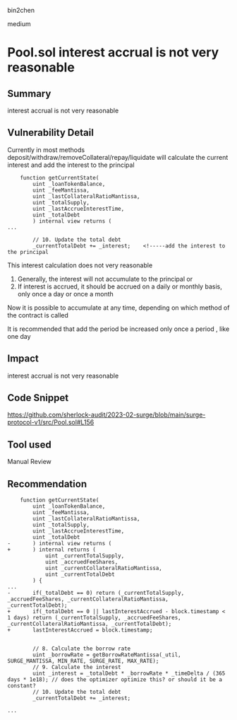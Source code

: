 bin2chen

medium

# Pool.sol interest accrual is not very reasonable

## Summary

interest accrual is not very reasonable

## Vulnerability Detail
Currently in most methods deposit/withdraw/removeCollateral/repay/liquidate will calculate the current interest
and add the interest to the principal

```solidity
    function getCurrentState(
        uint _loanTokenBalance,
        uint _feeMantissa,
        uint _lastCollateralRatioMantissa,
        uint _totalSupply,
        uint _lastAccrueInterestTime,
        uint _totalDebt
        ) internal view returns (
...

        // 10. Update the total debt
        _currentTotalDebt += _interest;    <!-----add the interest to the principal
```
This interest calculation does not  very reasonable
1. Generally, the interest will not accumulate to the principal
or
2. If interest is accrued, it should be accrued on a daily or monthly basis, only once a day or once a month

Now it is possible to accumulate at any time, depending on which method of the contract is called

It is recommended that add the period be increased only once a period , like one day

## Impact

interest accrual is not very reasonable

## Code Snippet
https://github.com/sherlock-audit/2023-02-surge/blob/main/surge-protocol-v1/src/Pool.sol#L156
## Tool used

Manual Review

## Recommendation
```solidity
    function getCurrentState(
        uint _loanTokenBalance,
        uint _feeMantissa,
        uint _lastCollateralRatioMantissa,
        uint _totalSupply,
        uint _lastAccrueInterestTime,
        uint _totalDebt
-       ) internal view returns (
+       ) internal returns (
            uint _currentTotalSupply,
            uint _accruedFeeShares,
            uint _currentCollateralRatioMantissa,
            uint _currentTotalDebt
        ) {
...
-       if(_totalDebt == 0) return (_currentTotalSupply, _accruedFeeShares, _currentCollateralRatioMantissa, _currentTotalDebt);
+       if(_totalDebt == 0 || lastInterestAccrued - block.timestamp < 1 days) return (_currentTotalSupply, _accruedFeeShares, _currentCollateralRatioMantissa, _currentTotalDebt);
+       lastInterestAccrued = block.timestamp;


        // 8. Calculate the borrow rate
        uint _borrowRate = getBorrowRateMantissa(_util, SURGE_MANTISSA, MIN_RATE, SURGE_RATE, MAX_RATE);
        // 9. Calculate the interest
        uint _interest = _totalDebt * _borrowRate * _timeDelta / (365 days * 1e18); // does the optimizer optimize this? or should it be a constant?
        // 10. Update the total debt
        _currentTotalDebt += _interest; 
        
...
```